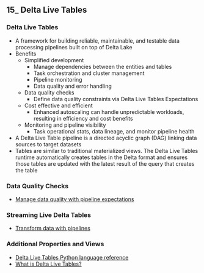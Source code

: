 ## 15_ Delta Live Tables

### Delta Live Tables
- A framework for building reliable, maintainable, and testable data processing pipelines built on top of Delta Lake
- Benefits
  - Simplified development
    - Manage dependencies between the entities and tables
    - Task orchestration and cluster management
    - Pipeline monitoring
    - Data quality and error handling
  - Data quality checks
    - Define data quality constraints via Delta Live Tables Expectations
  - Cost effective and efficient
    - Enhanced autoscaling can handle unpredictable workloads, resulting in efficiency and cost benefits
  - Monitoring and pipeline visibility
    - Task operational stats, data lineage, and monitor pipeline health
- A Delta Live Table pipeline is a directed acyclic graph (DAG) linking data sources to target datasets
- Tables are similar to traditional materialized views. The Delta Live Tables runtime automatically creates tables in the Delta format and ensures those tables are updated with the latest result of the query that creates the table

### Data Quality Checks
- [Manage data quality with pipeline expectations](https://learn.microsoft.com/en-us/azure/databricks/delta-live-tables/expectations)

### Streaming Live Delta Tables
- [Transform data with pipelines](https://learn.microsoft.com/en-us/azure/databricks/delta-live-tables/transform)

### Additional Properties and Views
- [Delta Live Tables Python language reference](https://learn.microsoft.com/en-us/azure/databricks/delta-live-tables/python-ref)
- [What is Delta Live Tables?](https://learn.microsoft.com/en-us/azure/databricks/delta-live-tables/)